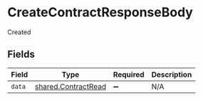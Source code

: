# CreateContractResponseBody

Created


## Fields

| Field                                                             | Type                                                              | Required                                                          | Description                                                       |
| ----------------------------------------------------------------- | ----------------------------------------------------------------- | ----------------------------------------------------------------- | ----------------------------------------------------------------- |
| `data`                                                            | [shared.ContractRead](../../../sdk/models/shared/contractread.md) | :heavy_minus_sign:                                                | N/A                                                               |